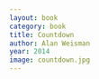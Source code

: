 ```yaml
---
layout: book
category: book
title: Countdown
author: Alan Weisman
year: 2014
image: countdown.jpg
---
```

